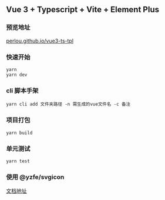## Vue 3 + Typescript + Vite + Element Plus

### 预览地址
[perlou.github.io/vue3-ts-tpl](https://perlou.github.io/vue3-ts-tpl)

### 快速开始

```
yarn
yarn dev
```

### cli 脚本手架

```
yarn cli add 文件夹路径 -n 需生成的vue文件名 -c 备注
```

### 项目打包

```
yarn build
```

### 单元测试

```
yarn test
```

### 使用 @yzfe/svgicon
[文档地址](https://mmf-fe.github.io/svgicon/)
